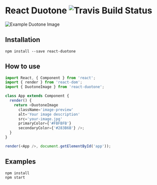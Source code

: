 # React Duotone ![[Travis Build Status](https://travis-ci.org/nagelflorian/react-duotone)](https://img.shields.io/travis/nagelflorian/react-duotone.svg?style=flat)

![Example Duotone Image](https://cloud.githubusercontent.com/assets/7649376/19024780/e0fac730-890b-11e6-9640-1e2f604614e3.png)

## Installation

```
npm install --save react-duotone
```

## How to use

```JavaScript
import React, { Component } from 'react';
import { render } from 'react-dom';
import { DuotoneImage } from 'react-duotone';

class App extends Component {
  render() {
    return <DuotoneImage
      className='image-preview'
      alt='Your image description'
      src='your-image.jpg'
      primaryColor={'#FBFBFB'}
      secondaryColor={'#283B6B'} />;
  }
}

render(<App />, document.getElementById('app'));
```

## Examples

```
npm install
npm start
```
